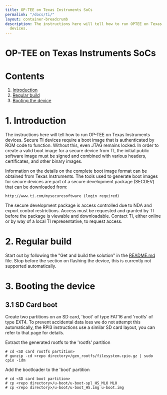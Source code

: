 ```yaml
---
title: OP-TEE on Texas Instruments SoCs
permalink: "/docs/ti/"
layout: container-breadcrumb
description: The instructions here will tell how to run OPTEE on Texas Instruments
  devices.
---
```


# OP-TEE on Texas Instruments SoCs

# Contents
1. [Introduction](#1-introduction)
2. [Regular build](#2-regular-build)
3. [Booting the device](#3-booting-the-device)

# 1. Introduction
The instructions here will tell how to run OP-TEE on Texas Instruments
devices. Secure TI devices require a boot image that is authenticated by ROM
code to function. Without this, even JTAG remains locked. In order to create
a valid boot image for a secure device from TI, the initial public software
image must be signed and combined with various headers, certificates, and
other binary images.

Information on the details on the complete boot image format can be obtained
from Texas Instruments. The tools used to generate boot images for secure
devices are part of a secure development package (SECDEV) that can be
downloaded from:

	http://www.ti.com/mysecuresoftware (login required)

The secure development package is access controlled due to NDA and export
control restrictions. Access must be requested and granted by TI before the
package is viewable and downloadable. Contact TI, either online or by way
of a local TI representative, to request access.

# 2. Regular build
Start out by following the "Get and build the solution" in the [README.md] file.
Stop before the section on flashing the device, this is currently not supported
automatically.

# 3. Booting the device

## 3.1 SD Card boot

Create two partitions on an SD card, 'boot' of type FAT16 and 'rootfs' of type
EXT4. To prevent accidental data loss we do not attempt this automatically, the
RPI3 instructions use a similar SD card layout, you can refer to that page for
details.

Extract the generated rootfs to the 'rootfs' partition
```
# cd <SD card rootfs partition>
# gunzip -cd <repo directory>/gen_rootfs/filesystem.cpio.gz | sudo cpio -idm
```

Add the bootloader to the 'boot' partition
```
# cd <SD card boot partition>
# cp <repo directory>/u-boot/u-boot-spl_HS_MLO MLO
# cp <repo directory>/u-boot/u-boot_HS.img u-boot.img
```

[README.md]: ../../build/
